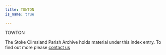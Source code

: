 ```yaml
---
title: TOWTON
is_name: true

---
```


TOWTON


The Stoke Climsland Parish Archive holds material under this index entry. To find out more please [contact us](/contact/)
